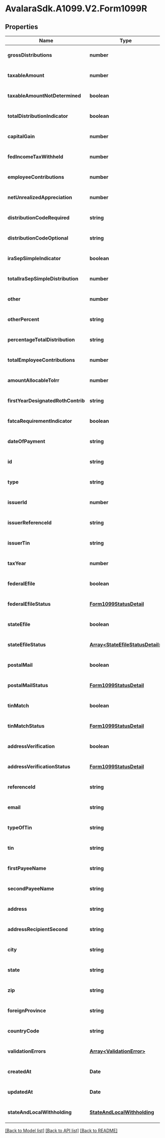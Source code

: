 # AvalaraSdk.A1099.V2.Form1099R

## Properties

Name | Type | Description | Notes
------------ | ------------- | ------------- | -------------
**grossDistributions** | **number** |  | [optional] [default to undefined]
**taxableAmount** | **number** |  | [optional] [default to undefined]
**taxableAmountNotDetermined** | **boolean** |  | [optional] [default to undefined]
**totalDistributionIndicator** | **boolean** |  | [optional] [default to undefined]
**capitalGain** | **number** |  | [optional] [default to undefined]
**fedIncomeTaxWithheld** | **number** |  | [optional] [default to undefined]
**employeeContributions** | **number** |  | [optional] [default to undefined]
**netUnrealizedAppreciation** | **number** |  | [optional] [default to undefined]
**distributionCodeRequired** | **string** |  | [optional] [default to undefined]
**distributionCodeOptional** | **string** |  | [optional] [default to undefined]
**iraSepSimpleIndicator** | **boolean** |  | [optional] [default to undefined]
**totalIraSepSimpleDistribution** | **number** |  | [optional] [default to undefined]
**other** | **number** |  | [optional] [default to undefined]
**otherPercent** | **string** |  | [optional] [default to undefined]
**percentageTotalDistribution** | **string** |  | [optional] [default to undefined]
**totalEmployeeContributions** | **number** |  | [optional] [default to undefined]
**amountAllocableToIrr** | **number** |  | [optional] [default to undefined]
**firstYearDesignatedRothContrib** | **string** |  | [optional] [default to undefined]
**fatcaRequirementIndicator** | **boolean** |  | [optional] [default to undefined]
**dateOfPayment** | **string** |  | [optional] [default to undefined]
**id** | **string** |  | [optional] [default to undefined]
**type** | **string** |  | [optional] [default to undefined]
**issuerId** | **number** |  | [optional] [default to undefined]
**issuerReferenceId** | **string** |  | [optional] [default to undefined]
**issuerTin** | **string** |  | [optional] [default to undefined]
**taxYear** | **number** |  | [optional] [default to undefined]
**federalEfile** | **boolean** |  | [optional] [default to undefined]
**federalEfileStatus** | [**Form1099StatusDetail**](Form1099StatusDetail.md) |  | [optional] [default to undefined]
**stateEfile** | **boolean** |  | [optional] [default to undefined]
**stateEfileStatus** | [**Array&lt;StateEfileStatusDetail&gt;**](StateEfileStatusDetail.md) |  | [optional] [default to undefined]
**postalMail** | **boolean** |  | [optional] [default to undefined]
**postalMailStatus** | [**Form1099StatusDetail**](Form1099StatusDetail.md) |  | [optional] [default to undefined]
**tinMatch** | **boolean** |  | [optional] [default to undefined]
**tinMatchStatus** | [**Form1099StatusDetail**](Form1099StatusDetail.md) |  | [optional] [default to undefined]
**addressVerification** | **boolean** |  | [optional] [default to undefined]
**addressVerificationStatus** | [**Form1099StatusDetail**](Form1099StatusDetail.md) |  | [optional] [default to undefined]
**referenceId** | **string** |  | [optional] [default to undefined]
**email** | **string** |  | [optional] [default to undefined]
**typeOfTin** | **string** |  | [optional] [default to undefined]
**tin** | **string** |  | [optional] [default to undefined]
**firstPayeeName** | **string** |  | [optional] [default to undefined]
**secondPayeeName** | **string** |  | [optional] [default to undefined]
**address** | **string** |  | [optional] [default to undefined]
**addressRecipientSecond** | **string** |  | [optional] [default to undefined]
**city** | **string** |  | [optional] [default to undefined]
**state** | **string** |  | [optional] [default to undefined]
**zip** | **string** |  | [optional] [default to undefined]
**foreignProvince** | **string** |  | [optional] [default to undefined]
**countryCode** | **string** |  | [optional] [default to undefined]
**validationErrors** | [**Array&lt;ValidationError&gt;**](ValidationError.md) |  | [optional] [default to undefined]
**createdAt** | **Date** |  | [optional] [default to undefined]
**updatedAt** | **Date** |  | [optional] [default to undefined]
**stateAndLocalWithholding** | [**StateAndLocalWithholding**](StateAndLocalWithholding.md) |  | [optional] [default to undefined]

[[Back to Model list]](../../../README.md#documentation-for-models) [[Back to API list]](../../../README.md#documentation-for-api-endpoints) [[Back to README]](../../../README.md)


